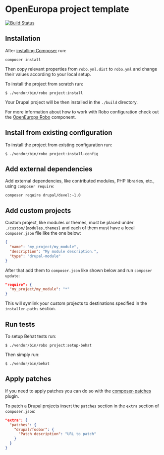 # OpenEuropa project template

[![Build Status](https://travis-ci.com/ec-europa/oe-project.svg?token=dqSmBxPQnRgBZvpCZAqo&branch=master)](https://travis-ci.com/ec-europa/oe-project)

## Installation

After [installing Composer](https://getcomposer.org/doc/00-intro.md#installation-linux-unix-osx) run:

```
composer install
```

Then copy relevant properties from `robo.yml.dist` to `robo.yml` and change their values according to your local setup.

To install the project from scratch run:

```
$ ./vendor/bin/robo project:install
```

Your Drupal project will be then installed in the `./build` directory.

For more information about how to work with Robo configuration check out the [OpenEuropa Robo](https://github.com/ec-europa/oe-robo)
component.

## Install from existing configuration

To install the project from existing configuration run:

```
$ ./vendor/bin/robo project:install-config
```

## Add external dependencies

Add external dependencies, like contributed modules, PHP libraries, etc., using `composer require`:

```
composer require drupal/devel:~1.0
```

## Add custom projects

Custom project, like modules or themes, must be placed under `./custom/{modules,themes}` and each of them must have
a local `composer.json` file like the one below:

```json
{
  "name": "my_project/my_module",
  "description": "My module description.",
  "type": "drupal-module"
}
```

After that add them to `composer.json` like shown below and run `composer update`:

```json
"require": {
  "my_project/my_module": "*"
}
```

This will symlink your custom projects to destinations specified in the `installer-paths` section.

## Run tests

To setup Behat tests run:

```
$ ./vendor/bin/robo project:setup-behat
```

Then simply run:

```
$ ./vendor/bin/behat
```

## Apply patches

If you need to apply patches you can do so with the [composer-patches](https://github.com/cweagans/composer-patches) plugin.

To patch a Drupal projects insert the `patches` section in the `extra` section of `composer.json`:

```json
"extra": {
  "patches": {
    "drupal/foobar": {
      "Patch description": "URL to patch"
    }
  }
}
```
